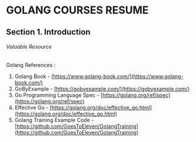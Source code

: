 # GOLANG COURSES RESUME
## Section 1. Introduction
###### Valuable Resource
Golang References :
1. Golang Book - [https://www.golang-book.com/](https://www.golang-book.com/)
2. GoByExample - [https://gobyexample.com/](https://gobyexample.com/)
3. Go Programming Language Spec - [https://golang.org/ref/spec](https://golang.org/ref/spec)
4. Effective Go - [https://golang.org/doc/effective_go.html](https://golang.org/doc/effective_go.html)
5. Golang Training Example Code - [https://github.com/GoesToEleven/GolangTraining](https://github.com/GoesToEleven/GolangTraining)
